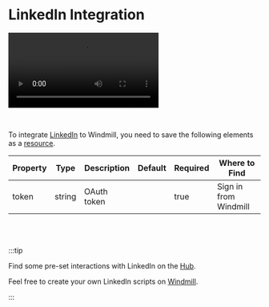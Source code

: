 # LinkedIn Integration

<video
    className="border-2 rounded-xl object-cover w-full h-full dark:border-gray-800"
    autoPlay
    loop
    controls
    id="main-video"
    src="/videos/adding_linkedin_resource.mp4"
/>

<br/>

To integrate [LinkedIn](https://www.linkedin.com/) to Windmill, you need to save the following elements as a [resource](../core_concepts/3_resources_and_types/index.md).

| Property | Type   | Description | Default | Required | Where to Find         |
| -------- | ------ | ----------- | ------- | -------- | --------------------- |
| token    | string | OAuth token |         | true     | Sign in from Windmill |

<br/><br/>

:::tip

Find some pre-set interactions with LinkedIn on the [Hub](https://hub.windmill.dev/integrations/linkedin).

Feel free to create your own LinkedIn scripts on [Windmill](../getting_started/00_how_to_use_windmill/index.mdx).

:::
